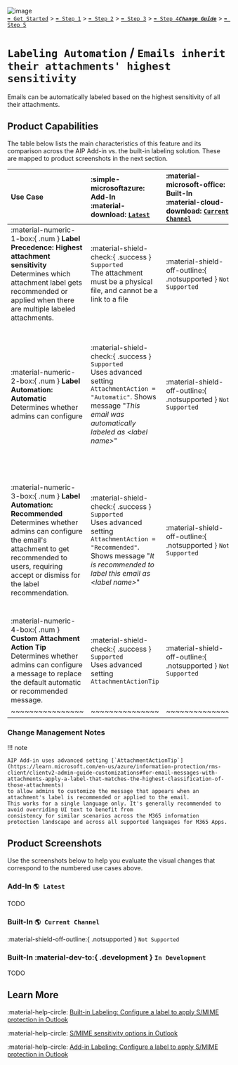 ![image](https://user-images.githubusercontent.com/43501191/195164735-920ec45a-cd2c-41a1-9d22-6a557ca9ddc3.png)<br>
[`➡️ Get Started`](../../GetStarted.md) > [`➡️ Step 1`](../../AIP2MIPStep1.md) > [`➡️ Step 2`](../../AIP2MIPStep2.md) > [`➡️ Step 3`](../../AIP2MIPStep3.md) > [`➡️ Step 4`](../../AIP2MIPStep4.md)[***`Change Guide`***](../../CompareAIP2MIP.md) > [`➡️ Step 5`](../../AIP2MIPStep5.md)


# `Labeling Automation` / `Emails inherit their attachments' highest sensitivity`

Emails can be automatically labeled based on the highest sensitivity of all their attachments.

## Product Capabilities
The table below lists the main characteristics of this feature and its comparison across the AIP Add-in vs. the built-in labeling solution. These are mapped to product screenshots in the next section. 

| Use Case  | :simple-microsoftazure: Add-In<br>:material-download: [`Latest`](https://learn.microsoft.com/en-us/azure/information-protection/rms-client/unifiedlabelingclient-version-release-history)| :material-microsoft-office: Built-In<br>:material-cloud-download: [`Current Channel`](https://learn.microsoft.com/en-us/microsoft-365/compliance/sensitivity-labels-office-apps#support-for-sensitivity-label-capabilities-in-apps) | :material-microsoft-office: Built-In<br>:material-calendar-clock: `Coming Soon` |
| :---- | :---- | :---- | :---- | 
| :material-numeric-1-box:{ .num  } **Label Precedence: Highest attachment sensitivity** <br>Determines which attachment label gets recommended or applied when there are multiple labeled attachments. | :material-shield-check:{ .success } `Supported`<br>The attachment must be a physical file, and cannot be a link to a file|  :material-shield-off-outline:{ .notsupported } `Not Supported` | :material-dev-to:{ .development  } `In Development`<br>The attachment must be a physical file, and cannot be a link to a file |
| :material-numeric-2-box:{ .num  } **Label Automation: Automatic** <br>Determines whether admins can configure  | :material-shield-check:{ .success } `Supported`<br>Uses advanced setting `AttachmentAction = "Automatic"`. Shows message "*This email was automatically labeled as \<label name\>*" |  :material-shield-off-outline:{ .notsupported } `Not Supported` | :material-dev-to:{ .development  } `In Development`<br>When a label is automatically applied to the email, it displays a message to the user indicating which label was applied. "*Your email has been automatically applied the higher label \<label name\> from the attachment*" |
| :material-numeric-3-box:{ .num  } **Label Automation: Recommended** <br>Determines whether admins can configure the email's attachment to get recommended to users, requiring accept or dismiss for the label recommendation. | :material-shield-check:{ .success } `Supported`<br>Uses advanced setting `AttachmentAction = "Recommended"`. Shows message "*It is recommended to label this email as \<label name\>*" |  :material-shield-off-outline:{ .notsupported } `Not Supported` | :material-dev-to:{ .development  } `In Development`<br>When a label is automatically applied to the email, it displays a message to the user indicating which label was applied. "*Your attachment has higher label \<label name\> than your email, do you want to apply that label to your email? Accept \| Dismiss*" |
| :material-numeric-4-box:{ .num  } **Custom Attachment Action Tip** <br>Determines whether admins can configure a message to replace the default automatic or recommended message. | :material-shield-check:{ .success } `Supported`<br>Uses advanced setting `AttachmentActionTip`  |  :material-shield-off-outline:{ .notsupported } `Not Supported` | :material-shield-off-outline:{ .notplanned  } `Not Planned`<br>*[See note below](#change-management-notes)* |
| ~~~~~~~~~~~~~~~~ | ~~~~~~~~~~~~~~~ | ~~~~~~~~~~~~~~~ |  ~~~~~~~~~~~~~~~ | 

### Change Management Notes

!!! note

    AIP Add-in uses advanced setting [`AttachmentActionTip`](https://learn.microsoft.com/en-us/azure/information-protection/rms-client/clientv2-admin-guide-customizations#for-email-messages-with-attachments-apply-a-label-that-matches-the-highest-classification-of-those-attachments) 
    to allow admins to customize the message that appears when an attachment's label is recommended or applied to the email. 
    This works for a single language only. It's generally recommended to avoid overriding UI text to benefit from 
    consistency for similar scenarios across the M365 information protection landscape and across all supported languages for M365 Apps.

## Product Screenshots

Use the screenshots below to help you evaluate the visual changes that correspond to the numbered use cases above. 

### Add-In `🌎 Latest`

TODO

### Built-In `🌎 Current Channel`

:material-shield-off-outline:{ .notsupported } `Not Supported`

### Built-In :material-dev-to:{ .development  } `In Development`

TODO

## Learn More

:material-help-circle: [Built-in Labeling: Configure a label to apply S/MIME protection in Outlook](https://learn.microsoft.com/en-us/microsoft-365/compliance/sensitivity-labels-office-apps#configure-a-label-to-apply-smime-protection-in-outlook)

:material-help-circle: [S/MIME sensitivity options in Outlook](https://insider.office.com/en-us/blog/smime-sensitivity-options-in-outlook)

:material-help-circle: [Add-in Labeling: Configure a label to apply S/MIME protection in Outlook](https://learn.microsoft.com/en-us/azure/information-protection/rms-client/clientv2-admin-guide-customizations#configure-a-label-to-apply-smime-protection-in-outlook)
